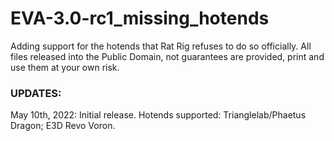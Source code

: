# EVA-3.0-rc1_missing_hotends
Adding support for the hotends that Rat Rig refuses to do so officially. All files released into the Public Domain, not guarantees are provided, print and use them at your own risk.

### UPDATES:
May 10th, 2022: Initial release. Hotends supported: Trianglelab/Phaetus Dragon; E3D Revo Voron.
